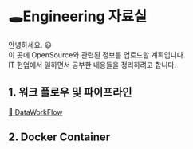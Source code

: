 # :hole:Engineering 자료실
안녕하세요. :smiley: <br> 
이 곳에 OpenSource와 관련된 정보를 업로드할 계획입니다. <br>
IT 현업에서 일하면서 공부한 내용들을 정리하려고 합니다.

## 1. 워크 플로우 및 파이프라인
[:clown_face: DataWorkFlow](./DataWorkFlow.md)
## 2. Docker Container

## 



